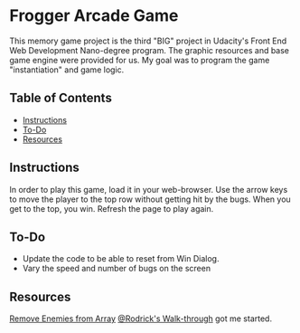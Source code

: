 # Frogger Arcade Game
This memory game project is the third "BIG" project in Udacity's Front End Web Development Nano-degree program. The graphic resources and base game engine were provided for us. My goal was to program the game "instantiation" and game logic. 

## Table of Contents

* [Instructions](#instructions)
* [To-Do](#to-do)
* [Resources](#resources)

## Instructions
In order to play this game, load it in your web-browser. Use the arrow keys to move the player to the top row without getting hit by the bugs. When you get to the top, you win.  Refresh the page to play again.
## To-Do
* Update the code to be able to reset from Win Dialog.
* Vary the speed and number of bugs on the screen

## Resources
[Remove Enemies from Array](https://stackoverflow.com/questions/5767325/how-do-i-remove-a-particular-element-from-an-array-in-javascript)
[@Rodrick's Walk-through](https://zoom.us/recording/play/aulotDlzKFegQFIJTaTzKgWvNkVsYtlwO454vL1UPE1Cm6lOUBQCtfVurPOIAGAS?startTime=1529542978000) got me started.